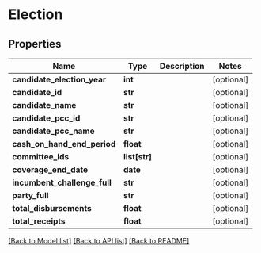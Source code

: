 # Election

## Properties
Name | Type | Description | Notes
------------ | ------------- | ------------- | -------------
**candidate_election_year** | **int** |  | [optional]
**candidate_id** | **str** |  | [optional]
**candidate_name** | **str** |  | [optional]
**candidate_pcc_id** | **str** |  | [optional]
**candidate_pcc_name** | **str** |  | [optional]
**cash_on_hand_end_period** | **float** |  | [optional]
**committee_ids** | **list[str]** |  | [optional]
**coverage_end_date** | **date** |  | [optional]
**incumbent_challenge_full** | **str** |  | [optional]
**party_full** | **str** |  | [optional]
**total_disbursements** | **float** |  | [optional]
**total_receipts** | **float** |  | [optional]

[[Back to Model list]](../README.md#documentation-for-models) [[Back to API list]](../README.md#documentation-for-api-endpoints) [[Back to README]](../README.md)
